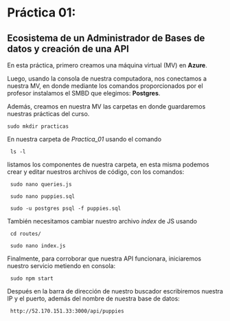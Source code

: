 # Práctica 01: 
## Ecosistema de un Administrador de Bases de datos y creación de una API


En esta práctica, primero creamos una máquina virtual (MV) en **Azure**.

Luego, usando la consola de nuestra computadora, nos conectamos a nuestra MV, en donde mediante los comandos proporcionados por el profesor instalamos el SMBD que elegimos: **Postgres**. 

Además, creamos en nuestra MV las carpetas en donde guardaremos nuestras prácticas del curso.


```
sudo mkdir practicas
```


En nuestra carpeta de *Practica_01* usando el comando 


```
 ls -l
```

listamos los componentes de nuestra carpeta, en esta misma podemos crear y editar nuestros archivos de código, con los comandos:



```
 sudo nano queries.js

 sudo nano puppies.sql

 sudo -u postgres psql -f puppies.sql

```

También necesitamos cambiar nuestro archivo *index* de JS usando


```
 cd routes/

 sudo nano index.js

```

Finalmente, para corroborar que nuestra API funcionara, iniciaremos nuestro servicio metiendo en consola:


```
 sudo npm start

```

Después en la barra de dirección de nuestro buscador escribiremos nuestra IP y el puerto, además del nombre de nuestra base de datos:


```
 http://52.170.151.33:3000/api/puppies
```

